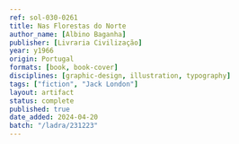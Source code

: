 ```yaml
---
ref: sol-030-0261
title: Nas Florestas do Norte
author_name: [Albino Baganha]
publisher: [Livraria Civilização]
year: y1966
origin: Portugal
formats: [book, book-cover]
disciplines: [graphic-design, illustration, typography]
tags: ["fiction", "Jack London"]
layout: artifact
status: complete
published: true
date_added: 2024-04-20
batch: "/ladra/231223"
---
```

